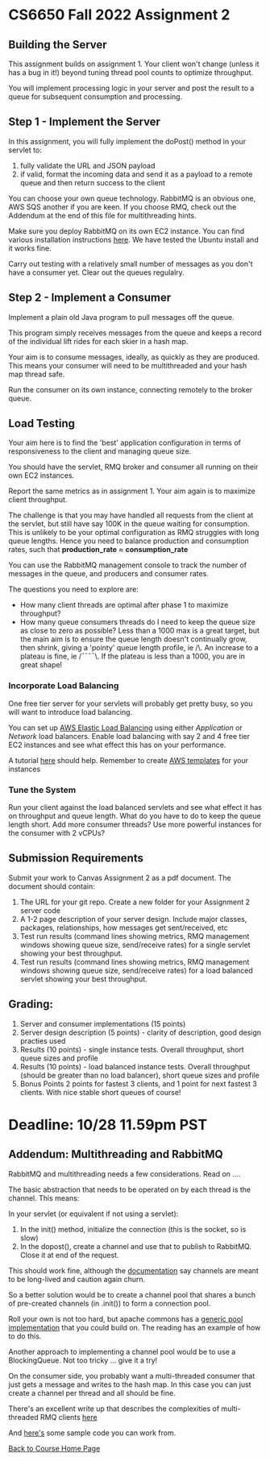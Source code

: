 # CS6650 Fall 2022  Assignment 2


## Building the Server
This assignment builds on assignment 1. Your client won't change (unless it has a bug in it!) beyond tuning thread pool counts to optimize throughput. 

You will implement processing logic in your server and post the result to a queue for subsequent consumption and processing.

## Step 1 - Implement the Server
In this assignment, you will fully implement the doPost() method in your servlet to:

1. fully validate the URL and JSON payload
1. if valid, format the incoming data and send it as a payload to a remote queue and then return success to the client

You can choose your own queue technology. RabbitMQ is an obvious one, AWS SQS another if you are keen. If you choose RMQ, check out the Addendum at the end of this file for multithreading hints. 

Make sure you deploy RabbitMQ on its own EC2 instance. You can find various installation instructions [here](https://www.rabbitmq.com/download.html). We have tested the Ubuntu install and it works fine.

Carry out testing with a relatively small number of messages as you don't have a consumer yet. Clear out the queues regulalry.

## Step 2 - Implement a Consumer
Implement a plain old Java program to pull messages off the queue. 

This program simply receives messages from the queue and keeps a record of the individual lift rides for each skier in a hash map. 

Your aim is to consume messages, ideally, as quickly as they are produced. 
This means your consumer will need to be multithreaded and your hash map thread safe.

Run the consumer on its own instance, connecting remotely to the broker queue.

## Load Testing

Your aim here is to find the 'best' application configuration in terms of responsiveness to the client and managing queue size. 

You should have the servlet, RMQ broker and consumer all running on their own EC2 instances.

Report the same metrics as in assignment 1. Your aim again is to maximize client throughput.

The challenge is that you may have handled all requests from the client at the servlet, but still have say 100K in the queue waiting for consumption. This is unlikely to be your optimal configuration as RMQ struggles with long queue lengths. Hence you need to balance production and consumption rates, such that **production_rate** ≈ **consumption_rate**

You can use the RabbitMQ management console to track the number of messages in the queue, and producers and consumer rates.

The questions you need to explore are:

* How many client threads are optimal after phase 1 to maximize throughput?
* How many queue consumers threads do I need to keep the queue size as close to zero as possible? Less than a 1000 max is a great target, but the main aim is to ensure the queue length doesn't continually grow, then shrink, giving a 'pointy' queue length profile, ie /\\. An increase to a plateau is fine, ie /¯¯¯¯\\. If the plateau is less than a 1000, you are in great shape!

### Incorporate Load Balancing

One free tier server for your servlets will probably get pretty busy, so you will want to introduce load balancing. 

You can set up [AWS Elastic Load Balancing](https://aws.amazon.com/elasticloadbalancing/features/?nc=sn&loc=2) using either _Application_ or _Network_ load balancers. 
Enable load balancing with say 2 and 4 free tier EC2 instances and see what effect this has on your performance.

A tutorial [here](https://docs.aws.amazon.com/elasticloadbalancing/latest/application/application-load-balancer-getting-started.html) should help. Remember to create [AWS templates](https://docs.aws.amazon.com/autoscaling/ec2/userguide/create-launch-template.html) for your instances

### Tune the System

Run your client against the load balanced servlets and see what effect it has on throughput and queue length. What do you have to do to keep the queue length short. Add more consumer threads? Use more powerful instances for the consumer with 2 vCPUs? 

## Submission Requirements
Submit your work to Canvas Assignment 2 as a pdf document. The document should contain:

1. The URL for your git repo. Create a new folder for your Assignment 2 server code
1. A 1-2 page description of your server design. Include major classes, packages, relationships, how messages get sent/received, etc
1. Test run results (command lines showing metrics, RMQ management windows showing queue size, send/receive rates) for a single servlet showing your best throughput. 
1. Test run results (command lines showing metrics, RMQ management windows showing queue size, send/receive rates) for a load balanced servlet showing your best throughput. 

## Grading:
1. Server and consumer  implementations  (15 points)
1. Server design description (5 points) - clarity of description, good design practies used
1. Results (10 points) - single instance tests. Overall throughput, short queue sizes and profile
1. Results (10 points) - load balanced instance tests. Overall throughput (should be greater than no load balancer), short queue sizes and profile
1. Bonus Points 2 points for fastest 3 clients, and 1 point for next fastest 3 clients. With nice stable short queues of course!

# Deadline: 10/28 11.59pm PST 

## Addendum: Multithreading and RabbitMQ

RabbitMQ and multithreading needs a few considerations. Read on ....

The basic abstraction that needs to be operated on by each thread is the channel. This means:

In your servlet (or equivalent if not using a servlet):

1. In the init() method, initialize the connection (this is the socket, so is slow)
1. In the dopost(), create a channel and use that to publish to RabbitMQ. Close it at end of the request.

This should work fine, although the [documentation](https://www.rabbitmq.com/api-guide.html#concurrency) say channels are meant to be long-lived and caution again churn. 

So a better solution would be to create a channel pool that shares a bunch of pre-created channels (in .init()) to form a connection pool. 

Roll your own is not too hard, but apache commons has a [generic pool implementation](http://commons.apache.org/proper/commons-pool/examples.html) that you could build on.
The reading has an example of how to do this.

Another approach to implementing a channel pool would be to use a BlockingQueue. Not too tricky ... give it a try!

On the consumer side, you probably want a multi-threaded consumer that just gets a message and writes to the hash map. In this case you can just create a channel per thread and all should be fine. 

There's an excellent write up that describes the complexities of multi-threaded RMQ clients [here](http://moi.vonos.net/bigdata/rabbitmq-threading/)

And [here's](https://github.com/gortonator/bsds-6650/tree/master/code/week-6) some sample code you can work from. 

[Back to Course Home Page](https://gortonator.github.io/bsds-6650/)



